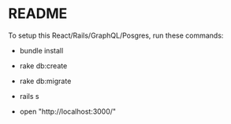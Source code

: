 # README

To setup this React/Rails/GraphQL/Posgres, run these commands:

* bundle install

* rake db:create

* rake db:migrate

* rails s

* open "http://localhost:3000/"